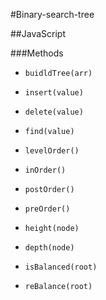 #Binary-search-tree

##JavaScript

###Methods

- ```
  buidldTree(arr)
  ```
- ```
  insert(value)
  ```
- ```
  delete(value)
  ```
- ```
  find(value)
  ```
- ```
  levelOrder()
  ```
- ```
  inOrder()
  ```
- ```
  postOrder()
  ```
- ```
  preOrder()
  ```
- ```
  height(node)
  ```
- ```
  depth(node)
  ```
- ```
  isBalanced(root)
  ```
- ```
  reBalance(root)
  ```
